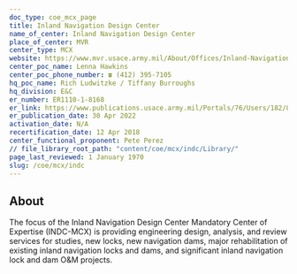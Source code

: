 ```yaml
---
doc_type: coe_mcx_page
title: Inland Navigation Design Center
name_of_center: Inland Navigation Design Center
place_of_center: MVR
center_type: MCX
website: https://www.mvr.usace.army.mil/About/Offices/Inland-Navigation-Design-Center-INDC/
center_poc_name: Lenna Hawkins
center_poc_phone_number: ☎ (412) 395-7105
hq_poc_name: Rich Ludwitzke / Tiffany Burroughs
hq_division: E&C
er_number: ER1110-1-8168
er_link: https://www.publications.usace.army.mil/Portals/76/Users/182/86/2486/ER_1110-1-8168.pdf?ver=0LVnBonlM5GQH764UYj2eQ%3d%3d
er_publication_date: 30 Apr 2022
activation_date: N/A
recertification_date: 12 Apr 2018
center_functional_proponent: Pete Perez
// file_library_root_path: "content/coe/mcx/indc/Library/"
page_last_reviewed: 1 January 1970
slug: /coe/mcx/indc
---
```


## About

The focus of the Inland Navigation Design Center Mandatory Center of Expertise (INDC-MCX) is providing engineering design, analysis, and review services for studies, new locks, new navigation dams, major rehabilitation of existing inland navigation locks and dams, and significant inland navigation lock and dam O&M projects.


